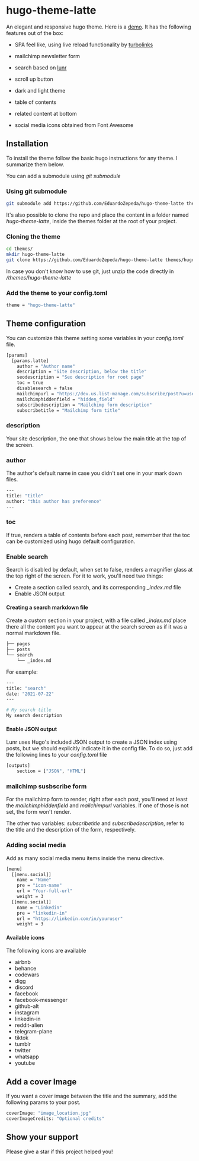 # hugo-theme-latte

An elegant and responsive hugo theme. Here is a [demo](https://coffeebytes.dev). It has the following features out of the box:

- SPA feel like, using live reload functionality by [turbolinks](https://github.com/turbolinks/turbolinks)

- mailchimp newsletter form

- search based on [lunr](https://lunrjs.com/)

- scroll up button

- dark and light theme

- table of contents

- related content at bottom

- social media icons obtained from Font Awesome


## Installation

To install the theme follow the basic hugo instructions for any theme. I summarize them below.

You can add a submodule using *git submodule* 

### Using git submodule

```bash
git submodule add https://github.com/EduardoZepeda/hugo-theme-latte themes/hugo-theme-latte
```

It's also possible to clone the repo and place the content in a folder named *hugo-theme-latte*, inside the themes folder at the root of your project. 

### Cloning the theme

```bash
cd themes/
mkdir hugo-theme-latte
git clone https://github.com/EduardoZepeda/hugo-theme-latte themes/hugo-theme-latte
```

In case you don't know how to use git, just unzip the code directly in *<your-project>/themes/hugo-theme-latte*

### Add the theme to your config.toml

```bash
theme = "hugo-theme-latte"
```

## Theme configuration

You can customize this theme setting some variables in your *config.toml* file.

```bash
[params]
  [params.latte]
    author = "Author name"
    description = "Site description, below the title"
    seodescription = "Seo description for root page"
    toc = true
    disablesearch = false
    mailchimpurl = "https://dev.us.list-manage.com/subscribe/post?u=user&amp;id=id"
    mailchimphiddenfield = "hidden_field"
    subscribedescription = "Mailchimp form description"
    subscribetitle = "Mailchimp form title"
```

### description

Your site description, the one that shows below the main title at the top of the screen.

### author

The author's default name in case you didn't set one in your mark down files.

```bash
---
title: "title"
author: "this author has preference"
---
```

### toc

If true, renders a table of contents before each post, remember that the toc can be customized using hugo default configuration.

### Enable search

Search is disabled by default, when set to false, renders a magnifier glass at the top right of the screen. For it to work, you'll need two things: 

* Create a section called search, and its corresponding *_index.md* file
* Enable JSON output

#### Creating a search markdown file

Create a custom section in your project, with a file called *_index.md* place there all the content you want to appear at the search screen as if it was a normal markdown file.

```bash
├── pages
├── posts
└── search
    └── _index.md
```

For example:  

```bash
---
title: "search"
date: "2021-07-22"
---

# My search title
My search description
```

#### Enable JSON output

Lunr uses Hugo's included JSON output to create a JSON index using posts, but we should explicitly indicate it in the config file. To do so, just  add the following lines to your *config.toml* file

```bash
[outputs]
    section = ["JSON", "HTML"]
```

### mailchimp susbscribe form

For the mailchimp form to render, right after each post, you'll need at least the *mailchimphiddenfield* and *mailchimpurl* variables. If one of those is not set, the form won't render. 

The other two variables: *subscribetitle* and *subscribedescription*, refer to the title and the description of the form, respectively.

### Adding social media

Add as many social media menu items inside the menu directive.

```bash
[menu]
  [[menu.social]]
    name = "Name"
    pre = "icon-name"
    url = "Your-full-url"
    weight = 3
  [[menu.social]]
    name = "Linkedin"
    pre = "linkedin-in"
    url = "https://linkedin.com/in/youruser"
    weight = 3
```

#### Available icons

The following icons are available

- airbnb
- behance
- codewars
- digg
- discord
- facebook
- facebook-messenger
- github-alt
- instagram
- linkedin-in
- reddit-alien
- telegram-plane
- tiktok
- tumblr
- twitter
- whatsapp
- youtube

## Add a cover Image

If you want a cover image between the title and the summary, add the following params to your post.

```bash
coverImage: "image_location.jpg"
coverImageCredits: "Optional credits"
```

## Show your support

Please give a star if this project helped you!